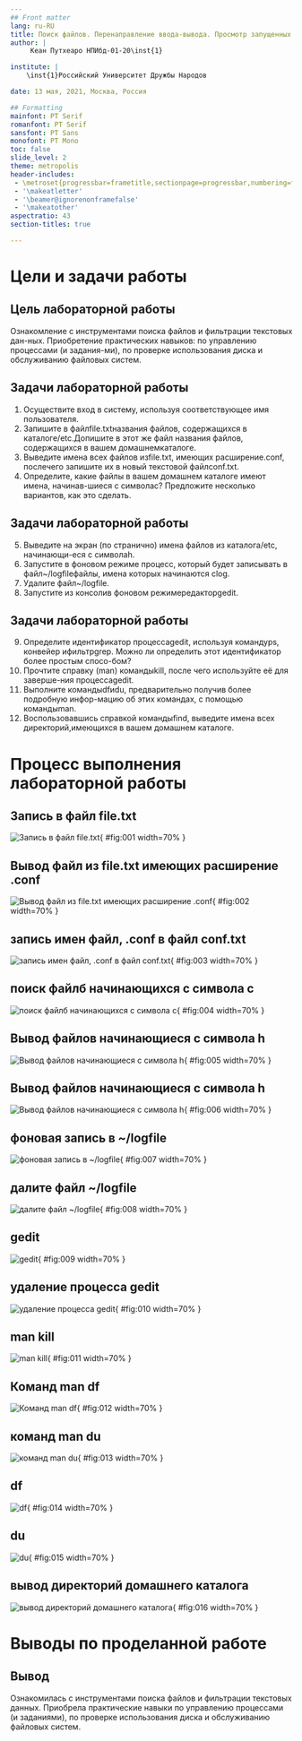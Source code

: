 ```yaml
---
## Front matter
lang: ru-RU
title: Поиск файлов. Перенаправление ввода-вывода. Просмотр запущенных процессов
author: |
	 Кеан Путхеаро НПИбд-01-20\inst{1}

institute: |
	\inst{1}Российский Университет Дружбы Народов

date: 13 мая, 2021, Москва, Россия

## Formatting
mainfont: PT Serif
romanfont: PT Serif
sansfont: PT Sans
monofont: PT Mono
toc: false
slide_level: 2
theme: metropolis
header-includes: 
 - \metroset{progressbar=frametitle,sectionpage=progressbar,numbering=fraction}
 - '\makeatletter'
 - '\beamer@ignorenonframefalse'
 - '\makeatother'
aspectratio: 43
section-titles: true

---
```


# Цели и задачи работы

## Цель лабораторной работы

Ознакомление с инструментами поиска файлов и фильтрации текстовых дан-ных. Приобретение практических навыков: по управлению процессами (и задания-ми), по проверке использования диска и обслуживанию файловых систем.

## Задачи лабораторной работы

1. Осуществите вход в систему, используя соответствующее имя пользователя. 
2. Запишите в файлfile.txtназвания файлов, содержащихся в каталоге/etc.Допишите в этот же файл названия файлов, содержащихся в вашем домашнемкаталоге.
3. Выведите имена всех файлов изfile.txt, имеющих расширение.conf, послечего запишите их в новый текстовой файлconf.txt.
4. Определите, какие файлы в вашем домашнем каталоге имеют имена, начинав-шиеся с символаc? Предложите несколько вариантов, как это сделать.

## Задачи лабораторной работы

5. Выведите на экран (по странично) имена файлов из каталога/etc, начинающи-еся с символаh.
6. Запустите в фоновом режиме процесс, который будет записывать в файл~/logfileфайлы, имена которых начинаются сlog.
7. Удалите файл~/logfile.
8. Запустите из консолив фоновом режимередакторgedit.

## Задачи лабораторной работы

9. Определите идентификатор процессаgedit, используя командуps, конвейер ифильтрgrep. Можно ли определить этот идентификатор более простым спосо-бом?
10. Прочтите справку (man) командыkill, после чего используйте её для заверше-ния процессаgedit.
11. Выполните командыdfиdu, предварительно получив более подробную инфор-мацию об этих командах, с помощью командыman.
12. Воспользовавшись справкой командыfind, выведите имена всех директорий,имеющихся в вашем домашнем каталоге.

# Процесс выполнения лабораторной работы

## Запись в файл file.txt

![Запись в файл file.txt](Photos/1.png){ #fig:001 width=70% }

## Вывод файл из file.txt имеющих расширение .conf

![Вывод файл из file.txt имеющих расширение .conf](Photos/2.png){ #fig:002 width=70% }

## запись имен файл, .conf в файл conf.txt

![запись имен файл, .conf в файл conf.txt](Photos/3.png){ #fig:003 width=70% }

## поиск файлб начинающихся с символа с

![поиск файлб начинающихся с символа с](Photos/4.png){ #fig:004 width=70% }

## Вывод файлов начинающиеся с символа h

![Вывод файлов начинающиеся с символа h](Photos/5.png){ #fig:005 width=70% }

## Вывод файлов начинающиеся с символа h

![Вывод файлов начинающиеся с символа h](Photos/5.1.png){ #fig:006 width=70% }

## фоновая запись в ~/logfile

![фоновая запись в ~/logfile](Photos/6.png){ #fig:007 width=70% }

## далите файл ~/logfile

![далите файл ~/logfile](Photos/7.png){ #fig:008 width=70% }

## gedit

![gedit](Photos/8.png){ #fig:009 width=70% }

## удаление процесса gedit

![удаление процесса gedit](Photos/10.png){ #fig:010 width=70% }

## man kill

![man kill](Photos/11.png){ #fig:011 width=70% }

## Команд man df

![Команд man df](Photos/12.png){ #fig:012 width=70% }

## команд man du

![команд man du](Photos/13.png){ #fig:013 width=70% }

## df

![df](Photos/14.png){ #fig:014 width=70% }

## du

![du](Photos/15.png){ #fig:015 width=70% }

## вывод директорий домашнего каталога 

![вывод директорий домашнего каталога](Photos/16.png){ #fig:016 width=70% }

# Выводы по проделанной работе

## Вывод

Ознакомилась с инструментами поиска файлов и фильтрации текстовых данных. Приобрела практические навыки по управлению процессами (и заданиями), по проверке использования диска и обслуживанию файловых систем.